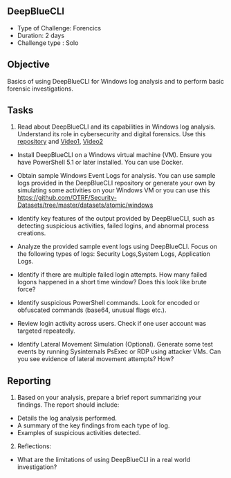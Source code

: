 ## DeepBlueCLI

- Type of Challenge: Forencics
- Duration: 2 days
- Challenge type : Solo

## Objective

Basics of using DeepBlueCLI for Windows log analysis and to perform basic forensic investigations.


## Tasks

1. Read about DeepBlueCLI and its capabilities in Windows log analysis. Understand its role in cybersecurity and digital forensics. Use this [repository](https://github.com/sans-blue-team/DeepBlueCLI) and [Video1](https://youtu.be/G8XjSO_eshc?feature=shared), [Video2](https://youtu.be/eWD17_E-hrE?feature=shared)

- Install DeepBlueCLI on a Windows virtual machine (VM). Ensure you have PowerShell 5.1 or later installed. You can use Docker.

- Obtain sample Windows Event Logs for analysis. You can use sample logs provided in the DeepBlueCLI repository or generate your own by simulating some activities on your Windows VM or you can use this https://github.com/OTRF/Security-Datasets/tree/master/datasets/atomic/windows


- Identify key features of the output provided by DeepBlueCLI, such as detecting suspicious activities, failed logins, and abnormal process creations.

- Analyze the provided sample event logs using DeepBlueCLI. Focus on the following types of logs:
Security Logs,System Logs, Application Logs.

- Identify if there are multiple failed login attempts. How many failed logons happened in a short time window? Does this look like brute force?

- Identify suspicious PowerShell commands. Look for encoded or obfuscated commands (base64, unusual flags etc.).

- Review login activity across users. Check if one user account was targeted repeatedly.

- Identify Lateral Movement Simulation (Optional). Generate some test events by running Sysinternals PsExec or RDP using attacker VMs. Can you see evidence of lateral movement attempts? How?

## Reporting

1. Based on your analysis, prepare a brief report summarizing your findings. The report should include:
- Details the log analysis performed.
- A summary of the key findings from each type of log.
- Examples of suspicious activities detected.


2. Reflections:
- What are the limitations of using DeepBlueCLI in a real world investigation?



